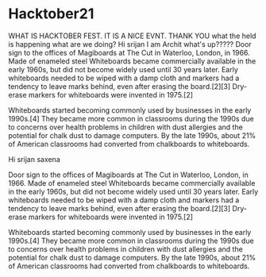 # Hacktober21
WHAT IS HACKTOBER FEST. IT IS A NICE EVNT.
THANK YOU
what the held is happening what are we doing?
Hi srijan I am Archit what's up?????
Door sign to the offices of Magiboards at The Cut in Waterloo, London, in 1966. Made of enameled steel
Whiteboards became commercially available in the early 1960s, but did not become widely used until 30 years later. Early whiteboards needed to be wiped with a damp cloth and markers had a tendency to leave marks behind, even after erasing the board.[2][3] Dry-erase markers for whiteboards were invented in 1975.[2]

Whiteboards started becoming commonly used by businesses in the early 1990s.[4] They became more common in classrooms during the 1990s due to concerns over health problems in children with dust allergies and the potential for chalk dust to damage computers. By the late 1990s, about 21% of American classrooms had converted from chalkboards to whiteboards.


Hi srijan saxena

Door sign to the offices of Magiboards at The Cut in Waterloo, London, in 1966. Made of enameled steel
Whiteboards became commercially available in the early 1960s, but did not become widely used until 30 years later. Early whiteboards needed to be wiped with a damp cloth and markers had a tendency to leave marks behind, even after erasing the board.[2][3] Dry-erase markers for whiteboards were invented in 1975.[2]

Whiteboards started becoming commonly used by businesses in the early 1990s.[4] They became more common in classrooms during the 1990s due to concerns over health problems in children with dust allergies and the potential for chalk dust to damage computers. By the late 1990s, about 21% of American classrooms had converted from chalkboards to whiteboards.
